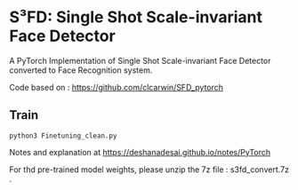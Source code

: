 # S³FD: Single Shot Scale-invariant Face Detector
A PyTorch Implementation of Single Shot Scale-invariant Face Detector converted to Face Recognition system.

Code based on : https://github.com/clcarwin/SFD_pytorch

## Train 
```
python3 Finetuning_clean.py
```

Notes and explanation at https://deshanadesai.github.io/notes/PyTorch

For thd pre-trained model weights, please unzip the 7z file : s3fd_convert.7z .


